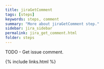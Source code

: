 ```yaml
---
title: jiraGetComment
tags: [steps]
keywords: steps, comment
summary: "More about jiraGetComment step."
sidebar: jira_sidebar
permalink: jira_get_comment.html
folder: steps
---
```


TODO - Get issue comment.

{% include links.html %}
